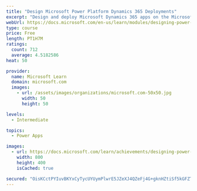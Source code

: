 ```yaml
---
title: "Design Microsoft Power Platform Dynamics 365 Deployments"
excerpt: "Design and deploy Microsoft Dynamics 365 apps on the Microsoft Power Platform. Best Practices during this process will decrease the chances of technical issues in the future related to poor application lifecycle management process and storage limitations. The first step before the customization and configuration of the solution takes place is the configuration of your online tenant and online environment"
webUrl: https://docs.microsoft.com/en-us/learn/modules/designing-power-platform-deployments/
type: course
price: Free
length: PT1H7M
ratings:
  count: 712
  average: 4.5182586
heat: 50

provider:
  name: Microsoft Learn
  domain: microsoft.com
  images:
    - url: /assets/images/organizations/microsoft.com-50x50.jpg
      width: 50
      height: 50

levels:
  - Intermediate

topics:
  - Power Apps

images:
  - url: https://docs.microsoft.com/learn/achievements/designing-power-platform-deployments-social.png
    width: 800
    height: 400
    isCached: true

secured: "OisKCctPYIuvBKYxCyTycUYUymPlwrE5JZeXJ4QZeFj4G+gknHZtiSf5kGFZTE/QGV3mpVFSc5eeyiCdGdgi9HRMSjBOqH6OP3ceFsYyrQgLJNxPf74Ac8PNE8znif9cj2F/bTqe+HR4XQAjz/fWSPl2+MbgbrjGMZZkENG6wMYGnibD5YOddXscbpXYKyihO78bQhnqf08OsOzAgRQDjqv1f5bPuf+9eueztBD3EPBLYOWGCgz1LSa7r+6i1sRCmkzfmDiVPqbYPLpihnobPGem9/9r0vgIODJYLwahQeKfU7DMQkrw26fMOvBaisouAeDuPJQTn9dwmYbGvn1okAzlsAt+vbvmEWfKdGrd6Sbgwus8EE/kEo9TgWl7gcrdJ9DhtrswhTH9x7JEVjJHSO6dbjhoUEVCsdgj4cr4Gr4=;wsYhPaoDkVodNKxWRzMRHw=="
---
```


